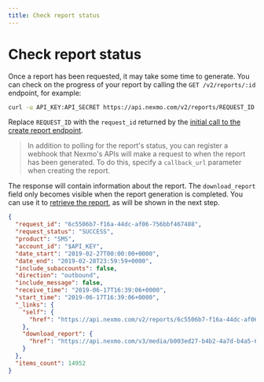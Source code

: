 ```yaml
---
title: Check report status
---
```


# Check report status

Once a report has been requested, it may take some time to generate. You can check on the progress of your report by calling the `GET /v2/reports/:id` endpoint, for example:

```bash
curl -u API_KEY:API_SECRET https://api.nexmo.com/v2/reports/REQUEST_ID
```

Replace `REQUEST_ID` with the `request_id` returned by the [initial call to the create report endpoint](/reports/tutorials/create-and-retrieve-a-report/reports/create-report).

> In addition to polling for the report's status, you can register a webhook that Nexmo's APIs will make a request to when the report has been generated. To do this, specify a `callback_url` parameter when creating the report.

The response will contain information about the report. The `download_report` field only becomes visible when the report generation is completed. You can use it to [retrieve the report](/reports/tutorials/create-and-retrieve-a-report/reports/download-report), as will be shown in the next step.

```json
{
  "request_id": "6c5506b7-f16a-44dc-af06-756bbf467488",
  "request_status": "SUCCESS",
  "product": "SMS",
  "account_id": "$API_KEY",
  "date_start": "2019-02-27T00:00:00+0000",
  "date_end": "2019-02-28T23:59:59+0000",
  "include_subaccounts": false,
  "direction": "outbound",
  "include_message": false,
  "receive_time": "2019-06-17T16:39:06+0000",
  "start_time": "2019-06-17T16:39:06+0000",
  "_links": {
    "self": {
      "href": "https://api.nexmo.com/v2/reports/6c5506b7-f16a-44dc-af06-756bbf467488"
    },
    "download_report": {
      "href": "https://api.nexmo.com/v3/media/b003ed27-b4b2-4a7d-b4a5-6255ce08eea5"
    }
  },
  "items_count": 14952
}
```
